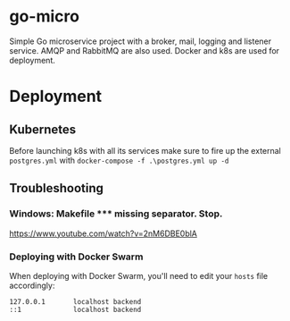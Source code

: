 # go-micro
Simple Go microservice project with a broker, mail, logging and listener service. AMQP and RabbitMQ are also used. Docker and k8s are used for deployment.

# Deployment
## Kubernetes
Before launching k8s with all its services make sure to fire up the external `postgres.yml` with `docker-compose -f .\postgres.yml up -d`

## Troubleshooting

### Windows: Makefile *** missing separator.  Stop.
https://www.youtube.com/watch?v=2nM6DBE0blA

### Deploying with Docker Swarm
When deploying with Docker Swarm, you'll need to edit your `hosts` file accordingly:
```
127.0.0.1       localhost backend
::1             localhost backend
```
